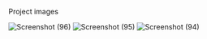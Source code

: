 Project images

![Screenshot (96)](https://github.com/user-attachments/assets/fb8a723d-5f70-4bd5-afdf-39e8539a2713)
![Screenshot (95)](https://github.com/user-attachments/assets/8a09c5ff-3856-4ced-810d-a7ef1479a466)
![Screenshot (94)](https://github.com/user-attachments/assets/94204d22-d789-4a40-9c31-999810475dc7)
